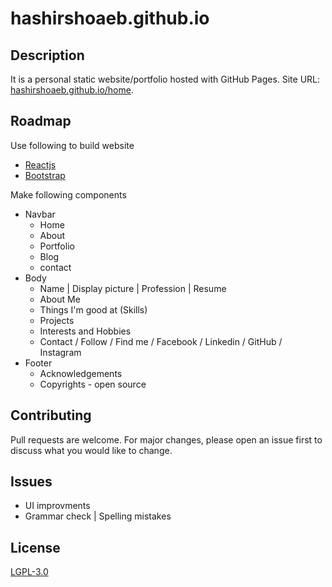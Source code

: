 # hashirshoaeb.github.io

## Description

It is a personal static website/portfolio hosted with GitHub Pages. Site URL: [hashirshoaeb.github.io/home](https://hashirshoaeb.github.io/home).

## Roadmap

Use following to build website

- [Reactjs](https://reactjs.org/)
- [Bootstrap](https://getbootstrap.com/)

Make following components

- Navbar
  - Home
  - About
  - Portfolio
  - Blog
  - contact
- Body
  - Name | Display picture | Profession | Resume
  - About Me
  - Things I'm good at (Skills)
  - Projects
  - Interests and Hobbies
  - Contact / Follow / Find me / Facebook / Linkedin / GitHub / Instagram
- Footer
  - Acknowledgements
  - Copyrights - open source

## Contributing

Pull requests are welcome. For major changes, please open an issue first to discuss what you would like to change.

## Issues

- UI improvments
- Grammar check | Spelling mistakes

## License

[LGPL-3.0](https://www.gnu.org/licenses/lgpl-3.0.en.html)
